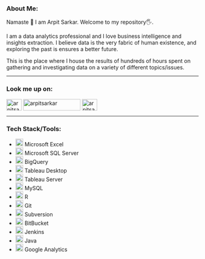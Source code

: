 <h3>About Me:</h3>

Namaste 🙏
I am Arpit Sarkar. Welcome to my repository🖐.

I am a data analytics professional and I love business intelligence and insights extraction.
I believe data is the very fabric of human existence, and exploring the past is ensures a better future.

This is the place where I house the results of hundreds of hours spent on gathering and investigating data on a variety of different topics/issues.

---------------------------------------------------------------------------------------------------------------------------------------------------

<h3>Look me up on:</h3>

<a href="https://in.linkedin.com/in/arpit-sarkar-79364b196" target="blank"><img align="center" src="https://raw.githubusercontent.com/rahuldkjain/github-profile-readme-generator/master/src/images/icons/Social/linked-in-alt.svg" alt="arpitsarkar" height="30" width="40" /></a>
<a href="https://public.tableau.com/app/profile/arpit.sarkar" target="blank"><img align="center" src="https://user-images.githubusercontent.com/100153057/155880992-4956eba8-3d02-44c1-9ff7-38325bc13bbf.png" alt="arpitsarkar" height="30" width="150" /></a>
<a href="https://www.hackerrank.com/infernoblastsoff?hr_r=1" target="blank"><img align="center" src="https://raw.githubusercontent.com/rahuldkjain/github-profile-readme-generator/master/src/images/icons/Social/hackerrank.svg" alt="arpitsarkar" height="30" width="40" /></a>

---------------------------------------------------------------------------------------------------------------------------------------------------

<h3>Tech Stack/Tools:</h3>


- <img src="https://icons.iconarchive.com/icons/carlosjj/microsoft-office-2013/256/Excel-icon.png" width="20" height="20"> Microsoft Excel
- <img src="https://img.icons8.com/color/452/microsoft-sql-server.png" width="20" height="20"> Microsoft SQL Server
- <img src="https://www.clipartmax.com/png/full/200-2001825_bigquery-analytics-data-warehouse-google-cloud-big-query-icon.png" width="20" height="20"> BigQuery
- <img src="https://cdn.worldvectorlogo.com/logos/tableau-software.svg" width="20" height="20"> Tableau Desktop
- <img src="https://cdn.worldvectorlogo.com/logos/tableau-software.svg" width="20" height="20"> Tableau Server
- <img src="https://cdn-icons-png.flaticon.com/512/5968/5968313.png" width="20" height="20"> MySQL
- <img src="https://institute-and-faculty-of-actuaries.github.io/mlr-blog/post/intro-to-r/featured_hu0d3780a12abcebf2526a890a86d0f3ba_48148_720x0_resize_lanczos_2.png" width="20" height="20"> R
- <img src="https://upload.wikimedia.org/wikipedia/commons/3/3f/Git_icon.svg" width="20" height="20"> Git
- <img src="https://upload.wikimedia.org/wikipedia/commons/2/22/Apache_Subversion_logo.svg" width="20" height="20"> Subversion
- <img src="https://cdn.worldvectorlogo.com/logos/bitbucket-icon.svg" width="20" height="20"> BitBucket
- <img src="https://www.jenkins.io/images/logos/jenkins/jenkins.svg" width="20" height="20"> Jenkins
- <img src="https://cdn.icon-icons.com/icons2/2415/PNG/512/java_original_wordmark_logo_icon_146459.png" width="20" height="20"> Java
- <img src="https://symbols.getvecta.com/stencil_82/29_google-analytics-iconold.0173c9e62f.svg" width="20" height="20"> Google Analytics




<!--

<h2>Example of code</h2>

<pre>
    <div class="container">
        <div class="block two first">
            <h3>Your title</h3>
            <div class="wrap">
                //Your content
            </div>
        </div>
    </div>
</pre> -->
